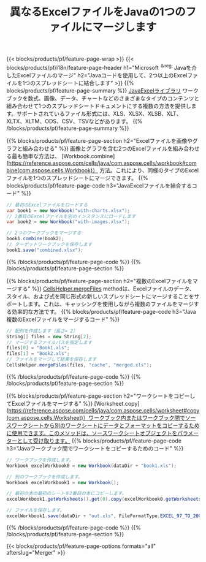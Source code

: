 ﻿---
title: 異なるExcelファイルをJavaの1つのファイルにマージします
url: /ja/java/merger/
description: Javaを使用してExcelファイルを複数のシートまたは単一のシートにマージします。 ExcelドキュメントをPDF、画像、HTMLにマージ、結合、または連結します。
---
{{< blocks/products/pf/feature-page-wrap >}}
{{< blocks/products/pf/i18n/feature-page-header h1="Microsoft <sup>＆reg; </sup>Javaを介したExcelファイルのマージ" h2="Javaコードを使用して、2つ以上のExcelファイルを1つのスプレッドシートに結合します" >}}
{{% blocks/products/pf/feature-page-summary %}}
[JavaExcelライブラリ](/cells/java/) ワークブックを数式、画像、データ、チャートなどのさまざまなタイプのコンテンツと組み合わせて1つのスプレッドシートドキュメントにする複数の方法を提供します。サポートされているファイル形式には、XLS、XLSX、XLSB、XLT、XLTX、XLTM、ODS、CSV、TSVなどがあります。
{{% /blocks/products/pf/feature-page-summary %}}

{{% blocks/products/pf/feature-page-section h2="Excelファイルを画像やグラフと組み合わせる" %}}
画像とグラフを含む2つのExcelファイルを組み合わせる最も簡単な方法は、 [Workbook.combine](https://reference.aspose.com/cells/java/com.aspose.cells/workbook#combine(com.aspose.cells.Workbook)） 方法。これにより、同様のタイプのExcelファイルを1つのスプレッドシートにマージできます。
{{% blocks/products/pf/feature-page-code h3="JavaExcelファイルを結合するコード" %}}

```cs
// 最初のExcelファイルをロードする
var book1 = new Workbook("with-charts.xlsx");
// 2番目のExcelファイルを別のインスタンスにロードします
var book2 = new Workbook("with-images.xlsx");

// 2つのワークブックをマージする
book1.combine(book2);
// ターゲットワークブックを保存します 
book1.save("combined.xlsx");

```
{{% /blocks/products/pf/feature-page-code %}}
{{% /blocks/products/pf/feature-page-section %}}

{{% blocks/products/pf/feature-page-section h2="複数のExcelファイルをマージする" %}}
[CellsHelper.mergeFiles](https://reference.aspose.com/cells/java/com.aspose.cells/cellshelper#mergeFiles) methodは、Excelファイルのデータ、スタイル、および式を同じ形式の新しいスプレッドシートにマージすることをサポートします。これは、キャッシングを使用しながら複数のファイルをマージする効率的な方法です。 
{{% blocks/products/pf/feature-page-code h3="Java複数のExcelファイルをマージするコード" %}}

```cs
// 配列を作成します（長さ= 2）
String[] files = new String[2];
// マージするファイルパスを指定します
files[0] = "Book1.xls";
files[1] = "Book2.xls";
// ファイルをマージして結果を保存します
CellsHelper.mergeFiles(files, "cache", "merged.xls");


```
{{% /blocks/products/pf/feature-page-code %}}
{{% /blocks/products/pf/feature-page-section %}}

{{% blocks/products/pf/feature-page-section h2="ワークシートをコピーしてExcelファイルをマージする" %}}
[Worksheet.copy](https://reference.aspose.com/cells/java/com.aspose.cells/worksheet#copy(com.aspose.cells.Worksheet)）ワークブック内またはワークブック間でソースワークシートから別のワークシートにデータとフォーマットをコピーするために使用できます。このメソッドは、ソースワークシートオブジェクトをパラメーターとして受け取ります。
{{% blocks/products/pf/feature-page-code h3="Javaワークブック間でワークシートをコピーするためのコード" %}}

```cs
// ワークブックを作成します。
Workbook excelWorkbook0 = new Workbook(dataDir + "book1.xls");

// 別のワークブックを作成します。
Workbook excelWorkbook1 = new Workbook();

// 最初の本の最初のシートを2番目の本にコピーします。
excelWorkbook1.getWorksheets().get(0).copy(excelWorkbook0.getWorksheets().get(0));

// ファイルを保存します。
excelWorkbook1.save(dataDir + "out.xls", FileFormatType.EXCEL_97_TO_2003);

```
{{% /blocks/products/pf/feature-page-code %}}
{{% /blocks/products/pf/feature-page-section %}}

{{< blocks/products/pf/feature-page-options formats="all" afterslug="Merger" >}}